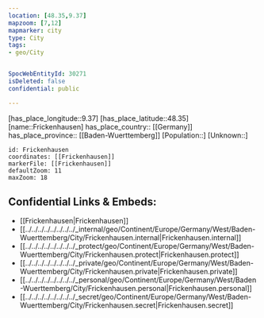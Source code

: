 ```yaml
---
location: [48.35,9.37] 
mapzoom: [7,12] 
mapmarker: city 
type: City
tags:
- geo/City


SpocWebEntityId: 30271
isDeleted: false
confidential: public

---
```

[has_place_longitude::9.37] 
[has_place_latitude::48.35] 
[name::Frickenhausen] 
has_place_country:: [[Germany]]  
has_place_province:: [[Baden-Wuerttemberg]] 
[Population::] 
[Unknown::] 


```leaflet
id: Frickenhausen
coordinates: [[Frickenhausen]] 
markerFile: [[Frickenhausen]] 
defaultZoom: 11 
maxZoom: 18
```


## Confidential Links & Embeds: 
- [[Frickenhausen|Frickenhausen]]  
- [[../../../../../../../../_internal/geo/Continent/Europe/Germany/West/Baden-Wuerttemberg/City/Frickenhausen.internal|Frickenhausen.internal]] 
- [[../../../../../../../../_protect/geo/Continent/Europe/Germany/West/Baden-Wuerttemberg/City/Frickenhausen.protect|Frickenhausen.protect]] 
- [[../../../../../../../../_private/geo/Continent/Europe/Germany/West/Baden-Wuerttemberg/City/Frickenhausen.private|Frickenhausen.private]] 
- [[../../../../../../../../_personal/geo/Continent/Europe/Germany/West/Baden-Wuerttemberg/City/Frickenhausen.personal|Frickenhausen.personal]] 
- [[../../../../../../../../_secret/geo/Continent/Europe/Germany/West/Baden-Wuerttemberg/City/Frickenhausen.secret|Frickenhausen.secret]] 
